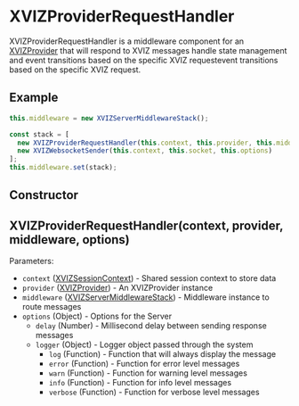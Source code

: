 # XVIZProviderRequestHandler

XVIZProviderRequestHandler is a middleware component for an
[XVIZProvider](/docs/api-reference/io/overview-provider.md) that will respond to XVIZ messages
handle state management and event transitions based on the specific XVIZ requestevent transitions
based on the specific XVIZ request.

## Example

```js
this.middleware = new XVIZServerMiddlewareStack();

const stack = [
  new XVIZProviderRequestHandler(this.context, this.provider, this.middleware, this.options),
  new XVIZWebsocketSender(this.context, this.socket, this.options)
];
this.middleware.set(stack);
```

## Constructor

## XVIZProviderRequestHandler(context, provider, middleware, options)

Parameters:

- `context` ([XVIZSessionContext](/docs/api-reference/server/xviz-session-context.md)) - Shared
  session context to store data
- `provider` ([XVIZProvider](/docs/api-reference/io/overview-provider.md)) - An XVIZProvider
  instance
- `middleware`
  ([XVIZServerMiddlewareStack](/docs/api-reference/server/xviz-server-middleware-stack.md)) -
  Middleware instance to route messages
- `options` (Object) - Options for the Server
  - `delay` (Number) - Millisecond delay between sending response messages
  - `logger` (Object) - Logger object passed through the system
    - `log` (Function) - Function that will always display the message
    - `error` (Function) - Function for error level messages
    - `warn` (Function) - Function for warning level messages
    - `info` (Function) - Function for info level messages
    - `verbose` (Function) - Function for verbose level messages
